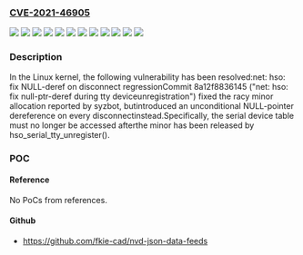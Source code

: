### [CVE-2021-46905](https://cve.mitre.org/cgi-bin/cvename.cgi?name=CVE-2021-46905)
![](https://img.shields.io/static/v1?label=Product&message=Linux&color=blue)
![](https://img.shields.io/static/v1?label=Version&message=&color=brightgreen)
![](https://img.shields.io/static/v1?label=Version&message=145c89c441d27696961752bf51b323f347601bee%20&color=brightgreen)
![](https://img.shields.io/static/v1?label=Version&message=388d05f70f1ee0cac4a2068fd295072f1a44152a%20&color=brightgreen)
![](https://img.shields.io/static/v1?label=Version&message=4a2933c88399c0ebc738db39bbce3ae89786d723%20&color=brightgreen)
![](https://img.shields.io/static/v1?label=Version&message=5.12%20&color=brightgreen)
![](https://img.shields.io/static/v1?label=Version&message=8a12f8836145ffe37e9c8733dce18c22fb668b66%20&color=brightgreen)
![](https://img.shields.io/static/v1?label=Version&message=92028d7a31e55d53e41cff679156b9432cffcb36%20&color=brightgreen)
![](https://img.shields.io/static/v1?label=Version&message=a462067d7c8e6953a733bf5ade8db947b1bb5449%20&color=brightgreen)
![](https://img.shields.io/static/v1?label=Version&message=caf5ac93b3b5d5fac032fc11fbea680e115421b4%20&color=brightgreen)
![](https://img.shields.io/static/v1?label=Version&message=dc195928d7e4ec7b5cfc6cd10dc4c8d87a7c72ac%20&color=brightgreen)
![](https://img.shields.io/static/v1?label=Vulnerability&message=n%2Fa&color=blue)

### Description

In the Linux kernel, the following vulnerability has been resolved:net: hso: fix NULL-deref on disconnect regressionCommit 8a12f8836145 ("net: hso: fix null-ptr-deref during tty deviceunregistration") fixed the racy minor allocation reported by syzbot, butintroduced an unconditional NULL-pointer dereference on every disconnectinstead.Specifically, the serial device table must no longer be accessed afterthe minor has been released by hso_serial_tty_unregister().

### POC

#### Reference
No PoCs from references.

#### Github
- https://github.com/fkie-cad/nvd-json-data-feeds

